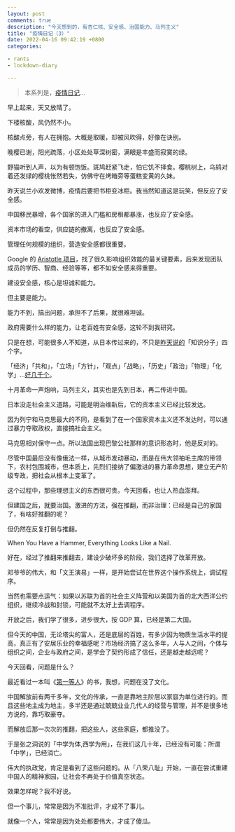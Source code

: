 ```yaml
---
layout: post
comments: true
description: "今天想到的，有杏仁核、安全感、治国能力、马列主义"
title: "疫情日记（3）"
date: 2022-04-16 09:42:19 +0800
categories: 

- rants
- lockdown-diary

---
```


> 本系列是，[疫情日记](/categories/lockdown-diary/)...

早上起来，天又放晴了。

下楼核酸，风仍然不小。

核酸点旁，有人在拥抱。大概是取暖，却被风吹得，好像在诀别。

晚樱已谢，阳光疏落，小区处处草深树密，满眼是丰盛而寂寞的绿。

野猫听到人声，以为有顿饱饭。斑鸠赶紧飞走，怕它饥不择食。樱桃树上，乌鸫对着还发绿的樱桃怅然若失，仿佛守在烤箱旁等蛋糕变黄的久妹。

昨天说兰小欢发微博，疫情后要把书柜变冰柜。我当然知道这是玩笑，但反应了安全感。

中国移民暴增，各个国家的进入门槛和房租都暴涨，也反应了安全感。

资本市场的看空，供应链的撤离，也反应了安全感。

管理任何规模的组织，营造安全感都很重要。

Google 的 [Aristotle 项目](https://rework.withgoogle.com/print/guides/5721312655835136/)，找了很久影响组织效能的最关键要素，后来发现团队成员的学历、智商、经验等等，都不如安全感来得重要。

建设安全感，核心是坦诚和能力。

但主要是能力。

能力不到，搞出问题，承担不了后果，就很难坦诚。

政府需要什么样的能力，让老百姓有安全感，这轮不到我研究。

只是在想，可能很多人不知道，从日本传过来的，不只是[昨天说的](/2022/04/diary-in-shanghai-lockdown-2/)「知识分子」四个字。

「经济」「共和」，「立场」「方针」，「观点」「战略」，「历史」「政治」「物理」「化学」...[好几千个](https://www.docin.com/p-1068449502.html)。

十月革命一声炮响，马列主义，其实也是先到日本，再二传进中国。

日本没走社会主义道路，可能是明治维新后，它的资本主义已经比较发达。

因为列宁和马克思最大的不同，是看到了在一个国家资本主义还不发达时，可以通过暴力夺取政权，直接搞社会主义。

马克思相对保守一点。所以法国出现巴黎公社那样的意识形态时，他是反对的。

尽管中国最后没有像俄法一样，从城市发动暴动，而是在伟大领袖毛主席的带领下，农村包围城市，但本质上，先烈们接纳了偏激进的暴力革命思想，建立无产阶级专政，把社会从根本上变革了。

这个过程中，那些理想主义的东西很可贵。今天回看，也让人热血澎拜。

但建国之后，就要治国。激进的方法，强在推翻，而非治理：已经是自己的家国了，有啥好推翻的呢？

但仍然在反复打倒与推翻。

When You Have a Hammer, Everything Looks Like a Nail.

好在，经过了推翻来推翻去，建设少破坏多的阶段，我们选择了改革开放。

邓爷爷的伟大，和「文王演易」一样，是开始尝试在世界这个操作系统上，调试程序。

当然也需要点运气：如果以苏联为首的社会主义阵营和以美国为首的北大西洋公约组织，继续冷战和封锁，可能就不太好上去调程序。

开放之后，我们学了很多，进步很大，按 GDP 算，已经是第二大国。

但今天的中国，无论塔尖的富人，还是底层的百姓，有多少因为物质生活水平的提高，真正有了安居乐业的幸福感呢？市场经济搞了这么多年，人与人之间，个体与组织之间，企业与政府之间，是学会了契约形成了信任，还是越走越远呢？

今天回看，问题是什么？

最近看过一本叫《[第一等人](https://book.douban.com/subject/30419911/)》的书，我想，问题在没了文化。

中国解放前有两千多年，文化的传承，一直是靠地主阶层以家庭为单位进行的。而且这些地主成为地主，多半还是通过兢兢业业几代人的经营与管理，并不是很多地方说的，靠巧取豪夺。

而解放后那一次次的推翻，把这些人，这些家庭，都推没了。

于是张之洞说的「中学为体,西学为用」，在我们这几十年，已经没有可能：所谓「中学」，已经消亡。

伟大的执政党，肯定是看到了这些问题的。从「八荣八耻」开始，一直在尝试重建中国人的精神家园，让社会不再处于价值真空状态。

效果怎样呢？我不好说。

但一个事儿，常常是因为不准批评，才成不了事儿。

就像一个人，常常是因为处处都要伟大，才成了傻瓜。

